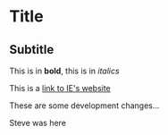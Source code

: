 # Title 

## Subtitle

This is in **bold**, this is in *italics*

This is a [link to IE's website](https://ie.edu)

These are some development changes...

Steve was here
